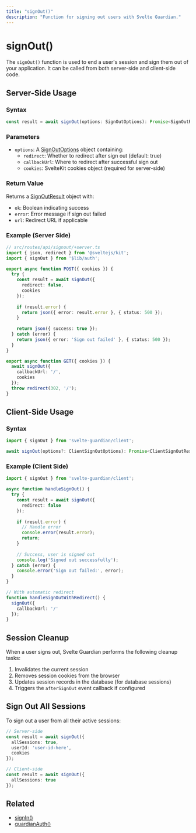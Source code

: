 ```yaml
---
title: "signOut()"
description: "Function for signing out users with Svelte Guardian."
---
```


# signOut()

The `signOut()` function is used to end a user's session and sign them out of your application. It can be called from both server-side and client-side code.

## Server-Side Usage

### Syntax

```typescript
const result = await signOut(options: SignOutOptions): Promise<SignOutResult>
```

### Parameters

- `options`: A [SignOutOptions](/api-reference/types.md#signoutoptions) object containing:
  - `redirect`: Whether to redirect after sign out (default: true)
  - `callbackUrl`: Where to redirect after successful sign out
  - `cookies`: SvelteKit cookies object (required for server-side)

### Return Value

Returns a [SignOutResult](/api-reference/types.md#signoutresult) object with:
- `ok`: Boolean indicating success
- `error`: Error message if sign out failed
- `url`: Redirect URL if applicable

### Example (Server Side)

```typescript
// src/routes/api/signout/+server.ts
import { json, redirect } from '@sveltejs/kit';
import { signOut } from '$lib/auth';

export async function POST({ cookies }) {
  try {
    const result = await signOut({
      redirect: false,
      cookies
    });
    
    if (result.error) {
      return json({ error: result.error }, { status: 500 });
    }
    
    return json({ success: true });
  } catch (error) {
    return json({ error: 'Sign out failed' }, { status: 500 });
  }
}

export async function GET({ cookies }) {
  await signOut({
    callbackUrl: '/',
    cookies
  });
  throw redirect(302, '/');
}
```

## Client-Side Usage

### Syntax

```typescript
import { signOut } from 'svelte-guardian/client';

await signOut(options?: ClientSignOutOptions): Promise<ClientSignOutResult>
```

### Example (Client Side)

```typescript
import { signOut } from 'svelte-guardian/client';

async function handleSignOut() {
  try {
    const result = await signOut({
      redirect: false
    });
    
    if (result.error) {
      // Handle error
      console.error(result.error);
      return;
    }
    
    // Success, user is signed out
    console.log('Signed out successfully');
  } catch (error) {
    console.error('Sign out failed:', error);
  }
}

// With automatic redirect
function handleSignOutWithRedirect() {
  signOut({
    callbackUrl: '/'
  });
}
```

## Session Cleanup

When a user signs out, Svelte Guardian performs the following cleanup tasks:

1. Invalidates the current session
2. Removes session cookies from the browser
3. Updates session records in the database (for database sessions)
4. Triggers the `afterSignOut` event callback if configured

## Sign Out All Sessions

To sign out a user from all their active sessions:

```typescript
// Server-side
const result = await signOut({
  allSessions: true,
  userId: 'user-id-here',
  cookies
});

// Client-side
const result = await signOut({
  allSessions: true
});
```

## Related

- [signIn()](/api-reference/core/sign-in.md)
- [guardianAuth()](/api-reference/core/guardian-auth.md)
